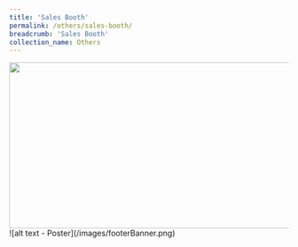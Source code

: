 ```yaml
---
title: 'Sales Booth'
permalink: /others/sales-booth/
breadcrumb: 'Sales Booth'
collection_name: Others
---
```

<div>
<img src="images/Coming-soon.jpg" class="Image" width="1000" height="300">
</div>
![alt text - Poster](/images/footerBanner.png)
